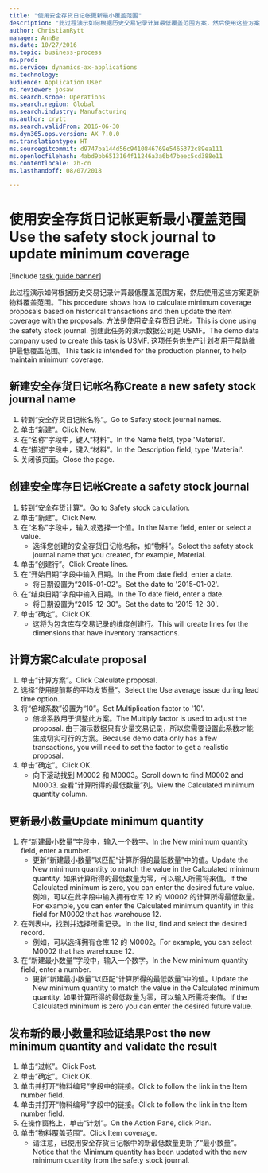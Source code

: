 ```yaml
--- 
title: "使用安全存货日记帐更新最小覆盖范围"
description: "此过程演示如何根据历史交易记录计算最低覆盖范围方案，然后使用这些方案更新物料覆盖范围。"
author: ChristianRytt
manager: AnnBe
ms.date: 10/27/2016
ms.topic: business-process
ms.prod: 
ms.service: dynamics-ax-applications
ms.technology: 
audience: Application User
ms.reviewer: josaw
ms.search.scope: Operations
ms.search.region: Global
ms.search.industry: Manufacturing
ms.author: crytt
ms.search.validFrom: 2016-06-30
ms.dyn365.ops.version: AX 7.0.0
ms.translationtype: HT
ms.sourcegitcommit: d9747ba144d56c9410846769e5465372c89ea111
ms.openlocfilehash: 4abd9bb6513164f11246a3a6b47beec5cd388e11
ms.contentlocale: zh-cn
ms.lasthandoff: 08/07/2018

---
```

# <a name="use-the-safety-stock-journal-to-update-minimum-coverage"></a><span data-ttu-id="e3307-103">使用安全存货日记帐更新最小覆盖范围</span><span class="sxs-lookup"><span data-stu-id="e3307-103">Use the safety stock journal to update minimum coverage</span></span>

[!include [task guide banner](../../includes/task-guide-banner.md)]

<span data-ttu-id="e3307-104">此过程演示如何根据历史交易记录计算最低覆盖范围方案，然后使用这些方案更新物料覆盖范围。</span><span class="sxs-lookup"><span data-stu-id="e3307-104">This procedure shows how to calculate minimum coverage proposals based on historical transactions and then update the item coverage with the proposals.</span></span> <span data-ttu-id="e3307-105">方法是使用安全存货日记帐。</span><span class="sxs-lookup"><span data-stu-id="e3307-105">This is done using the safety stock journal.</span></span> <span data-ttu-id="e3307-106">创建此任务的演示数据公司是 USMF。</span><span class="sxs-lookup"><span data-stu-id="e3307-106">The demo data company used to create this task is USMF.</span></span> <span data-ttu-id="e3307-107">这项任务供生产计划者用于帮助维护最低覆盖范围。</span><span class="sxs-lookup"><span data-stu-id="e3307-107">This task is intended for the production planner, to help maintain minimum coverage.</span></span>


## <a name="create-a-new-safety-stock-journal-name"></a><span data-ttu-id="e3307-108">新建安全存货日记帐名称</span><span class="sxs-lookup"><span data-stu-id="e3307-108">Create a new safety stock journal name</span></span>
1. <span data-ttu-id="e3307-109">转到“安全存货日记帐名称”。</span><span class="sxs-lookup"><span data-stu-id="e3307-109">Go to Safety stock journal names.</span></span>
2. <span data-ttu-id="e3307-110">单击“新建”。</span><span class="sxs-lookup"><span data-stu-id="e3307-110">Click New.</span></span>
3. <span data-ttu-id="e3307-111">在“名称”字段中，键入“材料”。</span><span class="sxs-lookup"><span data-stu-id="e3307-111">In the Name field, type 'Material'.</span></span>
4. <span data-ttu-id="e3307-112">在“描述”字段中，键入“材料”。</span><span class="sxs-lookup"><span data-stu-id="e3307-112">In the Description field, type 'Material'.</span></span>
5. <span data-ttu-id="e3307-113">关闭该页面。</span><span class="sxs-lookup"><span data-stu-id="e3307-113">Close the page.</span></span>

## <a name="create-a-safety-stock-journal"></a><span data-ttu-id="e3307-114">创建安全库存日记帐</span><span class="sxs-lookup"><span data-stu-id="e3307-114">Create a safety stock journal</span></span>
1. <span data-ttu-id="e3307-115">转到“安全存货计算”。</span><span class="sxs-lookup"><span data-stu-id="e3307-115">Go to Safety stock calculation.</span></span>
2. <span data-ttu-id="e3307-116">单击“新建”。</span><span class="sxs-lookup"><span data-stu-id="e3307-116">Click New.</span></span>
3. <span data-ttu-id="e3307-117">在“名称”字段中，输入或选择一个值。</span><span class="sxs-lookup"><span data-stu-id="e3307-117">In the Name field, enter or select a value.</span></span>
    * <span data-ttu-id="e3307-118">选择您创建的安全存货日记帐名称，如“物料”。</span><span class="sxs-lookup"><span data-stu-id="e3307-118">Select the safety stock journal name that you created, for example, Material.</span></span>  
4. <span data-ttu-id="e3307-119">单击“创建行”。</span><span class="sxs-lookup"><span data-stu-id="e3307-119">Click Create lines.</span></span>
5. <span data-ttu-id="e3307-120">在“开始日期”字段中输入日期。</span><span class="sxs-lookup"><span data-stu-id="e3307-120">In the From date field, enter a date.</span></span>
    * <span data-ttu-id="e3307-121">将日期设置为“2015-01-02”。</span><span class="sxs-lookup"><span data-stu-id="e3307-121">Set the date to '2015-01-02'.</span></span>  
6. <span data-ttu-id="e3307-122">在“结束日期”字段中输入日期。</span><span class="sxs-lookup"><span data-stu-id="e3307-122">In the To date field, enter a date.</span></span>
    * <span data-ttu-id="e3307-123">将日期设置为“2015-12-30”。</span><span class="sxs-lookup"><span data-stu-id="e3307-123">Set the date to '2015-12-30'.</span></span>  
7. <span data-ttu-id="e3307-124">单击“确定”。</span><span class="sxs-lookup"><span data-stu-id="e3307-124">Click OK.</span></span>
    * <span data-ttu-id="e3307-125">这将为包含库存交易记录的维度创建行。</span><span class="sxs-lookup"><span data-stu-id="e3307-125">This will create lines for the dimensions that have inventory transactions.</span></span>  

## <a name="calculate-proposal"></a><span data-ttu-id="e3307-126">计算方案</span><span class="sxs-lookup"><span data-stu-id="e3307-126">Calculate proposal</span></span>
1. <span data-ttu-id="e3307-127">单击“计算方案”。</span><span class="sxs-lookup"><span data-stu-id="e3307-127">Click Calculate proposal.</span></span>
2. <span data-ttu-id="e3307-128">选择“使用提前期的平均发货量”。</span><span class="sxs-lookup"><span data-stu-id="e3307-128">Select the Use average issue during lead time option.</span></span>
3. <span data-ttu-id="e3307-129">将“倍增系数”设置为“10”。</span><span class="sxs-lookup"><span data-stu-id="e3307-129">Set Multiplication factor to '10'.</span></span>
    * <span data-ttu-id="e3307-130">倍增系数用于调整此方案。</span><span class="sxs-lookup"><span data-stu-id="e3307-130">The Multiply factor is used to adjust the proposal.</span></span> <span data-ttu-id="e3307-131">由于演示数据只有少量交易记录，所以您需要设置此系数才能生成切实可行的方案。</span><span class="sxs-lookup"><span data-stu-id="e3307-131">Because demo data only has a few transactions, you will need to set the factor to get a realistic proposal.</span></span>  
4. <span data-ttu-id="e3307-132">单击“确定”。</span><span class="sxs-lookup"><span data-stu-id="e3307-132">Click OK.</span></span>
    * <span data-ttu-id="e3307-133">向下滚动找到 M0002 和 M0003。</span><span class="sxs-lookup"><span data-stu-id="e3307-133">Scroll down to find M0002 and M0003.</span></span> <span data-ttu-id="e3307-134">查看“计算所得的最低数量”列。</span><span class="sxs-lookup"><span data-stu-id="e3307-134">View the Calculated minimum quantity column.</span></span>   

## <a name="update-minimum-quantity"></a><span data-ttu-id="e3307-135">更新最小数量</span><span class="sxs-lookup"><span data-stu-id="e3307-135">Update minimum quantity</span></span>
1. <span data-ttu-id="e3307-136">在“新建最小数量”字段中，输入一个数字。</span><span class="sxs-lookup"><span data-stu-id="e3307-136">In the New minimum quantity field, enter a number.</span></span>
    * <span data-ttu-id="e3307-137">更新“新建最小数量”以匹配“计算所得的最低数量”中的值。</span><span class="sxs-lookup"><span data-stu-id="e3307-137">Update the New minimum quantity to match the value in the Calculated minimum quantity.</span></span> <span data-ttu-id="e3307-138">如果计算所得的最低数量为零，可以输入所需将来值。</span><span class="sxs-lookup"><span data-stu-id="e3307-138">If the Calculated minimum is zero,  you can enter the desired future value.</span></span> <span data-ttu-id="e3307-139">例如，可以在此字段中输入拥有仓库 12 的 M0002 的计算所得最低数量。</span><span class="sxs-lookup"><span data-stu-id="e3307-139">For example, you can enter the Calculated minimum quantity in this field for M0002 that has warehouse 12.</span></span>  
2. <span data-ttu-id="e3307-140">在列表中，找到并选择所需记录。</span><span class="sxs-lookup"><span data-stu-id="e3307-140">In the list, find and select the desired record.</span></span>
    * <span data-ttu-id="e3307-141">例如，可以选择拥有仓库 12 的 M0002。</span><span class="sxs-lookup"><span data-stu-id="e3307-141">For example, you can select M0002 that has warehouse 12.</span></span>  
3. <span data-ttu-id="e3307-142">在“新建最小数量”字段中，输入一个数字。</span><span class="sxs-lookup"><span data-stu-id="e3307-142">In the New minimum quantity field, enter a number.</span></span>
    * <span data-ttu-id="e3307-143">更新“新建最小数量”以匹配“计算所得的最低数量”中的值。</span><span class="sxs-lookup"><span data-stu-id="e3307-143">Update the New minimum quantity to match the value in the Calculated minimum quantity.</span></span> <span data-ttu-id="e3307-144">如果计算所得的最低数量为零，可以输入所需将来值。</span><span class="sxs-lookup"><span data-stu-id="e3307-144">If the Calculated minimum is zero you can enter the desired future value.</span></span>  

## <a name="post-the-new-minimum-quantity-and-validate-the-result"></a><span data-ttu-id="e3307-145">发布新的最小数量和验证结果</span><span class="sxs-lookup"><span data-stu-id="e3307-145">Post the new minimum quantity and validate the result</span></span>
1. <span data-ttu-id="e3307-146">单击“过帐”。</span><span class="sxs-lookup"><span data-stu-id="e3307-146">Click Post.</span></span>
2. <span data-ttu-id="e3307-147">单击“确定”。</span><span class="sxs-lookup"><span data-stu-id="e3307-147">Click OK.</span></span>
3. <span data-ttu-id="e3307-148">单击并打开“物料编号”字段中的链接。</span><span class="sxs-lookup"><span data-stu-id="e3307-148">Click to follow the link in the Item number field.</span></span>
4. <span data-ttu-id="e3307-149">单击并打开“物料编号”字段中的链接。</span><span class="sxs-lookup"><span data-stu-id="e3307-149">Click to follow the link in the Item number field.</span></span>
5. <span data-ttu-id="e3307-150">在操作窗格上，单击“计划”。</span><span class="sxs-lookup"><span data-stu-id="e3307-150">On the Action Pane, click Plan.</span></span>
6. <span data-ttu-id="e3307-151">单击“物料覆盖范围”。</span><span class="sxs-lookup"><span data-stu-id="e3307-151">Click Item coverage.</span></span>
    * <span data-ttu-id="e3307-152">请注意，已使用安全存货日记帐中的新最低数量更新了“最小数量”。</span><span class="sxs-lookup"><span data-stu-id="e3307-152">Notice that the Minimum quantity has been updated with the new minimum quantity from the safety stock journal.</span></span>  


